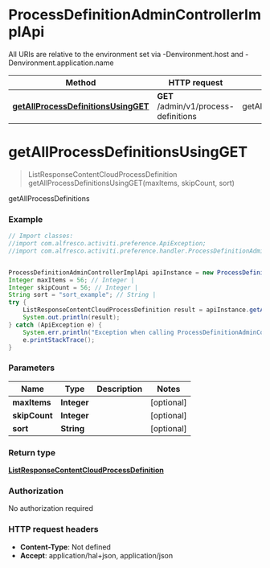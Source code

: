 # ProcessDefinitionAdminControllerImplApi

All URIs are relative to the environment set via -Denvironment.host and -Denvironment.application.name

Method | HTTP request | Description
------------- | ------------- | -------------
[**getAllProcessDefinitionsUsingGET**](ProcessDefinitionAdminControllerImplApi.md#getAllProcessDefinitionsUsingGET) | **GET** /admin/v1/process-definitions | getAllProcessDefinitions

<a name="getAllProcessDefinitionsUsingGET"></a>
# **getAllProcessDefinitionsUsingGET**
> ListResponseContentCloudProcessDefinition getAllProcessDefinitionsUsingGET(maxItems, skipCount, sort)

getAllProcessDefinitions

### Example
```java
// Import classes:
//import com.alfresco.activiti.preference.ApiException;
//import com.alfresco.activiti.preference.handler.ProcessDefinitionAdminControllerImplApi;


ProcessDefinitionAdminControllerImplApi apiInstance = new ProcessDefinitionAdminControllerImplApi();
Integer maxItems = 56; // Integer | 
Integer skipCount = 56; // Integer | 
String sort = "sort_example"; // String | 
try {
    ListResponseContentCloudProcessDefinition result = apiInstance.getAllProcessDefinitionsUsingGET(maxItems, skipCount, sort);
    System.out.println(result);
} catch (ApiException e) {
    System.err.println("Exception when calling ProcessDefinitionAdminControllerImplApi#getAllProcessDefinitionsUsingGET");
    e.printStackTrace();
}
```

### Parameters

Name | Type | Description  | Notes
------------- | ------------- | ------------- | -------------
 **maxItems** | **Integer**|  | [optional]
 **skipCount** | **Integer**|  | [optional]
 **sort** | **String**|  | [optional]

### Return type

[**ListResponseContentCloudProcessDefinition**](ListResponseContentCloudProcessDefinition.md)

### Authorization

No authorization required

### HTTP request headers

 - **Content-Type**: Not defined
 - **Accept**: application/hal+json, application/json

